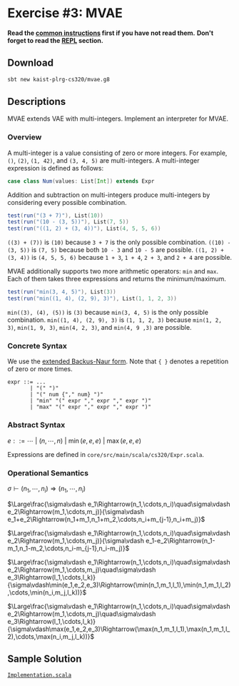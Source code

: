 # Exercise #3: MVAE

**Read the [common instructions](https://github.com/kaist-plrg-cs320/assignment-docs) first if you have not read them.**
**Don't forget to read the [REPL](https://github.com/kaist-plrg-cs320/assignment-docs#repl) section.**

## Download 

```bash
sbt new kaist-plrg-cs320/mvae.g8
```

## Descriptions

MVAE extends VAE with multi-integers. Implement an interpreter for MVAE.

### Overview

A multi-integer is a value consisting of zero or more integers. For example,
`()`, `(2)`, `(1, 42)`, and `(3, 4, 5)` are multi-integers. A multi-integer
expression is defined as follows:

```scala
case class Num(values: List[Int]) extends Expr
```

Addition and subtraction on multi-integers produce multi-integers by considering
every possible combination.

```scala
test(run("(3 + 7)"), List(10))
test(run("(10 - (3, 5))"), List(7, 5))
test(run("((1, 2) + (3, 4))"), List(4, 5, 5, 6))
```

`((3) + (7))` is `(10)` because `3 + 7` is the only possible combination.
`((10) - (3, 5))` is `(7, 5)` because both `10 - 3` and `10 - 5` are possible.
`((1, 2) + (3, 4))` is `(4, 5, 5, 6)` because `1 + 3`, `1 + 4`, `2 + 3`, and `2 + 4` are possible.

MVAE additionally supports two more arithmetic operators: `min` and `max`.
Each of them takes three expressions and returns the minimum/maximum.

```scala
test(run("min(3, 4, 5)"), List(3))
test(run("min((1, 4), (2, 9), 3)"), List(1, 1, 2, 3))
```

`min((3), (4), (5))` is `(3)` because `min(3, 4, 5)` is the only possible combination.
`min((1, 4), (2, 9), 3)` is `(1, 1, 2, 3)` because `min(1, 2, 3)`, `min(1, 9,
3)`, `min(4, 2, 3)`, and `min(4, 9 ,3)` are possible.

### Concrete Syntax 

We use the [extended Backus-Naur form](https://en.wikipedia.org/wiki/Extended_Backus\%E2\%80\%93Naur_form).
Note that `{ }` denotes a repetition of zero or more times.

```
expr ::= ...
       | "(" ")"
       | "(" num {"," num} ")"
       | "min" "(" expr "," expr "," expr ")"
       | "max" "(" expr "," expr "," expr ")"
```

### Abstract Syntax

$e::=\cdots\ |\ (n,\cdots, n)\ |\ \min(e,e,e)\ |\ \max(e,e,e)$

Expressions are defined in `core/src/main/scala/cs320/Expr.scala`.

### Operational Semantics

$\sigma\vdash (n_1,\cdots,n_i) \Rightarrow (n_1,\cdots,n_i)$

$\Large\frac{\sigma\vdash e_1\Rightarrow(n_1,\cdots,n_i)\quad\sigma\vdash e_2\Rightarrow(m_1,\cdots,m_j)}{\sigma\vdash e_1+e_2\Rightarrow(n_1+m_1,n_1+m_2,\cdots,n_i+m_{j-1},n_i+m_j)}$

$\Large\frac{\sigma\vdash e_1\Rightarrow(n_1,\cdots,n_i)\quad\sigma\vdash e_2\Rightarrow(m_1,\cdots,m_j)}{\sigma\vdash e_1-e_2\Rightarrow(n_1-m_1,n_1-m_2,\cdots,n_i-m_{j-1},n_i-m_j)}$

$\Large\frac{\sigma\vdash e_1\Rightarrow(n_1,\cdots,n_i)\quad\sigma\vdash e_2\Rightarrow(m_1,\cdots,m_j)\quad\sigma\vdash e_3\Rightarrow(l_1,\cdots,l_k)}{\sigma\vdash\min(e_1,e_2,e_3)\Rightarrow(\min(n_1,m_1,l_1),\min(n_1,m_1,l_2),\cdots,\min(n_i,m_j,l_k))}$

$\Large\frac{\sigma\vdash e_1\Rightarrow(n_1,\cdots,n_i)\quad\sigma\vdash e_2\Rightarrow(m_1,\cdots,m_j)\quad\sigma\vdash e_3\Rightarrow(l_1,\cdots,l_k)}{\sigma\vdash\max(e_1,e_2,e_3)\Rightarrow(\max(n_1,m_1,l_1),\max(n_1,m_1,l_2),\cdots,\max(n_i,m_j,l_k))}$

## Sample Solution

[`Implementation.scala`](./Implementation.scala)
